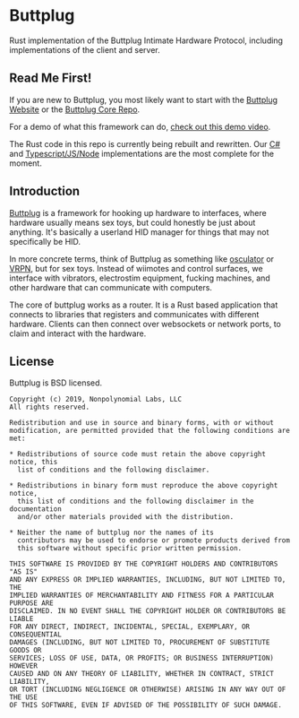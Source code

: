 # Buttplug

Rust implementation of the Buttplug Intimate Hardware Protocol,
including implementations of the client and server.

## Read Me First!

If you are new to Buttplug, you most likely want to start with the
[Buttplug Website](https://buttplug.io) or the [Buttplug Core
Repo](https://github.com/buttplugio/buttplug).

For a demo of what this framework can do, [check out this demo
video](https://www.youtube.com/watch?v=RXD76g5fias).

The Rust code in this repo is currently being rebuilt and rewritten.
Our [C#](https://github.com/metafetish/buttplug-csharp) and
[Typescript/JS/Node](https://github.com/metafetish/buttplug-js)
implementations are the most complete for the moment.

## Introduction

[Buttplug](https://buttplug.io) is a framework for hooking up hardware
to interfaces, where hardware usually means sex toys, but could
honestly be just about anything. It's basically a userland HID manager
for things that may not specifically be HID.

In more concrete terms, think of Buttplug as something like
[osculator](http://www.osculator.net/) or [VRPN](http://vrpn.org), but
for sex toys. Instead of wiimotes and control surfaces, we interface
with vibrators, electrostim equipment, fucking machines, and other
hardware that can communicate with computers.

The core of buttplug works as a router. It is a Rust based application
that connects to libraries that registers and communicates with
different hardware. Clients can then connect over websockets or
network ports, to claim and interact with the hardware.


## License

Buttplug is BSD licensed.

    Copyright (c) 2019, Nonpolynomial Labs, LLC
    All rights reserved.
    
    Redistribution and use in source and binary forms, with or without
    modification, are permitted provided that the following conditions are met:
    
    * Redistributions of source code must retain the above copyright notice, this
      list of conditions and the following disclaimer.
    
    * Redistributions in binary form must reproduce the above copyright notice,
      this list of conditions and the following disclaimer in the documentation
      and/or other materials provided with the distribution.
    
    * Neither the name of buttplug nor the names of its
      contributors may be used to endorse or promote products derived from
      this software without specific prior written permission.
    
    THIS SOFTWARE IS PROVIDED BY THE COPYRIGHT HOLDERS AND CONTRIBUTORS "AS IS"
    AND ANY EXPRESS OR IMPLIED WARRANTIES, INCLUDING, BUT NOT LIMITED TO, THE
    IMPLIED WARRANTIES OF MERCHANTABILITY AND FITNESS FOR A PARTICULAR PURPOSE ARE
    DISCLAIMED. IN NO EVENT SHALL THE COPYRIGHT HOLDER OR CONTRIBUTORS BE LIABLE
    FOR ANY DIRECT, INDIRECT, INCIDENTAL, SPECIAL, EXEMPLARY, OR CONSEQUENTIAL
    DAMAGES (INCLUDING, BUT NOT LIMITED TO, PROCUREMENT OF SUBSTITUTE GOODS OR
    SERVICES; LOSS OF USE, DATA, OR PROFITS; OR BUSINESS INTERRUPTION) HOWEVER
    CAUSED AND ON ANY THEORY OF LIABILITY, WHETHER IN CONTRACT, STRICT LIABILITY,
    OR TORT (INCLUDING NEGLIGENCE OR OTHERWISE) ARISING IN ANY WAY OUT OF THE USE
    OF THIS SOFTWARE, EVEN IF ADVISED OF THE POSSIBILITY OF SUCH DAMAGE.
